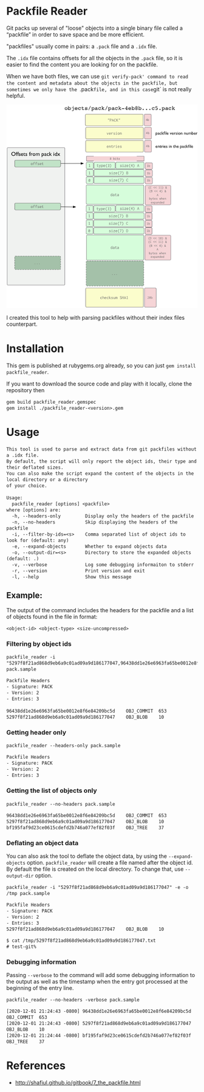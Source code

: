 # Packfile Reader

Git packs up several of "loose" objects into a single binary file called a “packfile” in order to save space and be more efficient.

"packfiles" usually come in pairs: a `.pack` file and a `.idx` file.

The `.idx` file contains offsets for all the objects in the `.pack` file, so it is easier to find the content you are looking for on the packfile.

When we have both files, we can use `git verify-pack' command to read the content and metadata about the objects in the packfile, but sometimes we only have the `.pack` file, and in this case `git` is not really helpful.

![packfile](packfile-format.png?raw=true "Packfile Format")

I created this tool to help with parsing packfiles without their index files counterpart.

# Installation

This gem is published at rubygems.org already, so you can just `gem install packfile_reader`.

If you want to download the source code and play with it locally, clone the repository then

```
gem build packfile_reader.gemspec
gem install ./packfile_reader-<version>.gem
```

# Usage

```
This tool is used to parse and extract data from git packfiles without a .idx file.
By default, the script will only report the object ids, their type and their deflated sizes.
You can also make the script expand the content of the objects in the local directory or a directory
of your choice.

Usage:
  packfile_reader [options] <packfile>
where [options] are:
  -h, --headers-only         Display only the headers of the packfile
  -n, --no-headers           Skip displaying the headers of the packfile
  -i, --filter-by-ids=<s>    Comma separated list of object ids to look for (default: any)
  -e, --expand-objects       Whether to expand objects data
  -o, --output-dir=<s>       Directory to store the expanded objects (default: .)
  -v, --verbose              Log some debugging informaiton to stderr
  -r, --version              Print version and exit
  -l, --help                 Show this message

```

## Example:

The output of the command includes the headers for the packfile and a list of objects found in the file in format:

```
<object-id> <object-type> <size-uncompressed>
```

### Filtering by object ids

```
packfile_reader -i "5297f8f21ad868d9eb6a9c01ad09a9d186177047,96438dd1e26e6963fa65be0012e8f6e84209bc5d" pack.sample
```

```
Packfile Headers
- Signature: PACK
- Version: 2
- Entries: 3

96438dd1e26e6963fa65be0012e8f6e84209bc5d	OBJ_COMMIT	653
5297f8f21ad868d9eb6a9c01ad09a9d186177047	OBJ_BLOB	10
```

### Getting header only

```
packfile_reader --headers-only pack.sample 
```

```
Packfile Headers
- Signature: PACK
- Version: 2
- Entries: 3
```

### Getting the list of objects only

```
packfile_reader --no-headers pack.sample 
```

```
96438dd1e26e6963fa65be0012e8f6e84209bc5d	OBJ_COMMIT	653
5297f8f21ad868d9eb6a9c01ad09a9d186177047	OBJ_BLOB	10
bf195faf9d23ce0615cdefd2b746a077ef82f03f	OBJ_TREE	37
```

### Deflating an object data

You can also ask the tool to deflate the object data, by using the `--expand-objects` option. `packfile_reader` will create a file named after the object id. By default the file is created on the local directory. To change that, use `--output-dir` option.

```
packfile_reader -i "5297f8f21ad868d9eb6a9c01ad09a9d186177047" -e -o /tmp pack.sample 
```

```
Packfile Headers
- Signature: PACK
- Version: 2
- Entries: 3
5297f8f21ad868d9eb6a9c01ad09a9d186177047	OBJ_BLOB	10
```

```
$ cat /tmp/5297f8f21ad868d9eb6a9c01ad09a9d186177047.txt 
# test-git%
```

### Debugging information

Passing `--verbose` to the command will add some debugging information to the output as well as the timestamp when the entry got processed at the beginning of the entry line.

```
packfile_reader --no-headers -verbose pack.sample 
```

```
[2020-12-01 21:24:43 -0800] 96438dd1e26e6963fa65be0012e8f6e84209bc5d	OBJ_COMMIT	653
[2020-12-01 21:24:43 -0800] 5297f8f21ad868d9eb6a9c01ad09a9d186177047	OBJ_BLOB	10
[2020-12-01 21:24:44 -0800] bf195faf9d23ce0615cdefd2b746a077ef82f03f	OBJ_TREE	37
```
# References
-  http://shafiul.github.io/gitbook/7_the_packfile.html
